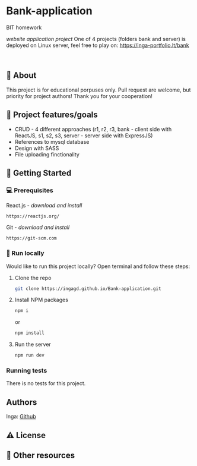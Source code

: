 # Bank-application

BIT homework

_website application project_
One of 4 projects (folders bank and server) is deployed on Linux server, feel free to play on:
https://inga-portfolio.lt/bank

<br>

## 🌟 About

This project is for educational porpuses only. Pull request are welcome, but priority for project authors! Thank you for your cooperation!

## 🎯 Project features/goals

-   CRUD - 4 different approaches (r1, r2, r3, bank - client side with ReactJS, s1, s2, s3, server - server side with ExpressJS)
-   References to mysql database
-   Design with SASS
-   File uploading finctionality

## 🧰 Getting Started

### 💻 Prerequisites

React.js - _download and install_

```
https://reactjs.org/
```

Git - _download and install_

```
https://git-scm.com
```

### 🏃 Run locally

Would like to run this project locally? Open terminal and follow these steps:

1. Clone the repo
    ```sh
    git clone https://ingagd.github.io/Bank-application.git
    ```
2. Install NPM packages
    ```sh
    npm i
    ```
    or
    ```sh
    npm install
    ```
3. Run the server
    ```sh
    npm run dev
    ```

### Running tests

There is no tests for this project.

## Authors

Inga: [Github](https://github.com/IngaGd)

## ⚠️ License

## 🔗 Other resources

